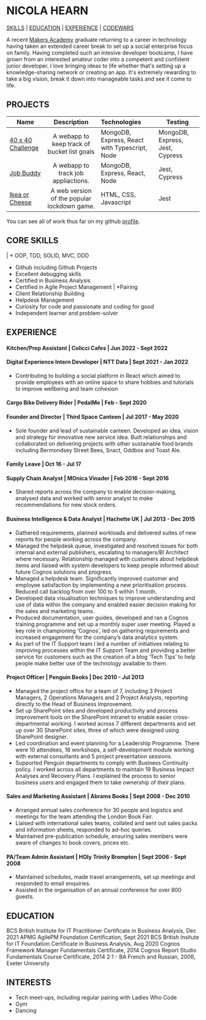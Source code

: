 # NICOLA HEARN
[SKILLS](#skills) | [EDUCATION](#education) | [EXPERIENCE](#experience) | <a href="http://rainbowtrotsky.tumblr.com"/>CODEWARS</a> 

A recent <a href="https://makers.tech/">Makers Academy</a> graduate returning to a career in technology having taken an extended career break to set up a social enterprise focus on family. Having completed such an intesive developer bootcamp, I have grown from an interested amateur coder into a competent and confident junior developer. I love bringing ideas to life whether that's setting up a knowledge-sharing network or creating an app. It's extremely rewarding to take a big vision, break it down into manageable tasks and see it come to life.

## PROJECTS
| Name                       | Description                                                                   | Technologies                     |  Testing                           |
| -------------------------- |:-----------------------------------------------------------------------------:|:-------------------|-------------------|
| [40 x 40 Challenge](https://github.com/NicolaHearn/40x40Challenge)      | A webapp to keep track of bucket list goals      | MongoDB, Express, React with Typescript, Node            | MongoDB, Express, Jest, Cypress   |
| [Job Buddy](https://github.com/NicolaHearn/jobBuddy)       | A webapp to track job appliactions.                                         | MongoDB, Express, React, Node           | Jest, Cypress                    |
| [Ikea or Cheese](https://github.com/NicolaHearn/IkeaOrCheese)            | A web version of the popular lockdown game.  | HTML, CSS, Javascript        | Jest      |   

You can see all of work thus far on my github <a href="https://github.com/sus111">profile</a>.

## CORE SKILLS

| * OOP, TDD, SOLID, MVC, DDD
* Github including Github Projects
* Excellent debugging skills
* Certified in Business Analysis
* Certified in Agile Project Management                | *Pairing
* Client Relationship Building
* Helpdesk Management
* Curiosity for code and passionate and coding for good
* Independent learner and problem-solver

## EXPERIENCE

#### Kitchen/Prep Assistant | Colicci Cafes | Jun 2022 - Sept 2022

#### Digital Experience Intern Developer | NTT Data | Sept 2021 - Jan 2022
* Contributing to building a social platform in React which aimed to provide employees with an online space to share hobbies and tutorials to improve wellbeing and team cohesion

#### Cargo Bike Delivery Rider | PedalMe | Feb - Sept 2020

#### Founder and Director | Third Space Canteen | Jul 2017 - May 2020
* Sole founder and lead of sustainable canteen. Developed an idea, vision and strategy for innovative new service idea. Built relationships and collaborated on delivering projects with other sustainable food brands including Bermondsey Street Bees, Snact, Oddbox and Toast Ale.

#### Family Leave | Oct 16 - Jul 17

#### Supply Chain Analyst | MOnica Vinader | Feb 2016 - Sept 2016
* Shared reports across the company to enable decision-making, analysed data and worked with senior analyst to make recommendations for new stock orders.

#### Business Intelligence & Data Analyst | Hachette UK | Jul 2013 - Dec 2015
* Gathered requirements, planned workloads and delivered suites of new reports for people working across the company.
* Managed the helpdesk queue, investigated and resolved issues for both internal and external publishers, escalating to managers/BI Architect where necessary. Relationship managed with customers about helpdesk items and liaised with system developers to keep people informed about future Cognos solutions and progress.
* Managed a helpdesk team. Significantly improved customer and employee satisfaction by implementing a new prioritisation process. Reduced call backlog from over 100 to 5 within 1 month.
* Developed data visualisation techniques to improve understanding and use of data within the company and enabled easier decision making for the sales and marketing teams.
* Produced documentation, user guides, developed and ran a Cognos training programme and set up a monthly super user meeting. Played a key role in championing ‘Cognos’, led on gathering requirements and increased engagement for the company’s data analytics system.
* As part of the IT Support team I led a number of initiatives relating to improving processes within the IT Support Team and providing a better service for customers such as the creation of a blog ‘Tech Tips’ to help people make better use of the technology available to them.

#### Project Officer | Penguin Books | Dec 2010 - Jul 2013
* Managed the project office for a team of 7, including 3 Project Managers, 2 Operations Managers and 2 Project Analysts, reporting directly to the Head of Business Improvement.
* Set up SharePoint sites and developed productivity and process improvement tools on the SharePoint intranet to enable easier cross-departmental working. I worked across 7 different departments and set up over 30 SharePoint sites, three of which were designed using SharePoint designer.
* Led coordination and event planning for a Leadership Programme. There were 10 attendees, 18 workshops, a self-development module working with external consultants and 5 project presentation sessions. 
* Supported Penguin departments to comply with Business Continuity policy. I worked across all departments to maintain 19 Business Impact Analyses and Recovery Plans. I explained the process to senior business users and engaged them to take ownership of their plans.

#### Sales and Marketing Assistant | Abrams Books | Sept 2008 - Dec 2010
* Arranged annual sales conference for 30 people and logistics and meetings for the team attending the London Book Fair.
* Liaised with international sales teams, collated and sent out sales packs and information sheets, responded to ad-hoc queries.
* Maintained pre-publication schedule, ensuring sales members were aware of changes to book covers, prices etc.

#### PA/Team Admin Assistant | HOly Trinity Brompton | Sept 2006 - Sept 2008
* Maintained schedules, made travel arrangements, set up meetings and responded to email enquiries.
* Assisted in the organisation of an annual conference for over 800 guests.

## EDUCATION
BCS British Institute for IT Practitioner Certificate in Business Analysis, Dec 2021
APMG AgilePM Foundation Certification, Sept 2021
BCS British Insitute for IT Foundation Certificate in Business Analysis, Aug 2020 
Cognos Framework Manager Fundamentals Certificate, 2014
Cognos Report Studio Fundamentals Course Certificate, 2014
2:1 - BA French and Russian, 2006, Exeter University

## INTERESTS
* Tech meet-ups, including regular pairing with Ladies Who Code
* Gym
* Dancing
